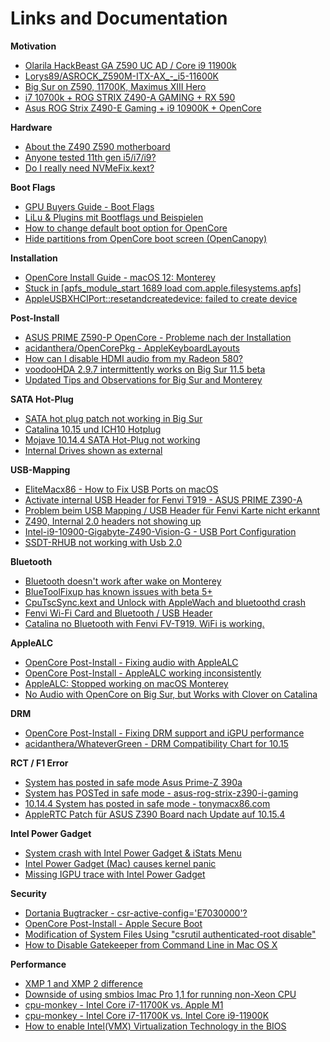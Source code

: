# Links and Documentation

**Motivation**

- [Olarila HackBeast GA Z590 UC AD / Core i9 11900k](https://www.olarila.com/topic/13650-olarila-hackbeast-ga-z590-uc-ad-core-i9-11900k-with-thunderbolt-full-dsdt-patches-guide-and-discussion/)
- [Lorys89/ASROCK_Z590M-ITX-AX_-_i5-11600K](https://github.com/Lorys89/ASROCK_Z590M-ITX-AX_-_i5-11600K_-_RX5600XT)
- [Big Sur on Z590, 11700K, Maximus XIII Hero](https://www.reddit.com/r/hackintosh/comments/moq26b/big_sur_on_z590_11700k_maximus_xiii_hero_opencore/)
- [i7 10700k + ROG STRIX Z490-A GAMING + RX 590](https://www.reddit.com/r/hackintosh/comments/gvdrns/i7_10700k_rog_strix_z490a_gaming_rx_590/)
- [Asus ROG Strix Z490-E Gaming + i9 10900K + OpenCore](https://www.tonymacx86.com/threads/success-asus-rog-strix-z490-e-gaming-i9-10900k-opencore.299137/)

**Hardware**

- [About the Z490 Z590 motherboard](https://www.reddit.com/r/hackintosh/comments/m7ieb3/about_the_z490_z590_motherboard/)
- [Anyone tested 11th gen i5/i7/i9?](https://www.reddit.com/r/hackintosh/comments/mj7yhd/anyone_tested_11th_gen_i5i7i9/)
- [Do I really need NVMeFix.kext?](https://www.reddit.com/r/hackintosh/comments/fybvze/do_i_really_need_nvmefixkext/)

**Boot Flags**

- [GPU Buyers Guide - Boot Flags](https://dortania.github.io/GPU-Buyers-Guide/misc/bootflag.html)
- [LiLu & Plugins mit Bootflags und Beispielen](https://www.hackintosh-forum.de/forum/thread/32411-lilu-plugins-mit-bootflags-und-beispielen/)
- [How to change default boot option for OpenCore](https://www.reddit.com/r/hackintosh/comments/dze9kw/how_to_change_default_boot_option_for_opencore/)
- [Hide partitions from OpenCore boot screen (OpenCanopy)](https://www.reddit.com/r/hackintosh/comments/h0jkjl/hide_partitions_from_opencore_boot_screen/)

**Installation**

- [OpenCore Install Guide - macOS 12: Monterey](https://dortania.github.io/OpenCore-Install-Guide/extras/monterey.html)
- [Stuck in [apfs_module_start 1689 load com.apple.filesystems.apfs]](https://www.reddit.com/r/hackintosh/comments/iidh7l/stuck_in_apfs_module_start_1689_load/)
- [AppleUSBXHCIPort::resetandcreatedevice: failed to create device](https://www.tonymacx86.com/threads/solved-appleusbxhciport-resetandcreatedevice-failed-to-create-device.230074/)

**Post-Install**

- [ASUS PRIME Z590-P OpenCore - Probleme nach der Installation](https://www.hackintosh-forum.de/forum/thread/54911-asus-prime-z590-p-opencore-probleme-nach-der-installation/)
- [acidanthera/OpenCorePkg - AppleKeyboardLayouts](https://github.com/acidanthera/OpenCorePkg/blob/master/Utilities/AppleKeyboardLayouts/AppleKeyboardLayouts.txt)
- [How can I disable HDMI audio from my Radeon 580?](https://www.reddit.com/r/hackintosh/comments/gqa09d/how_can_i_disable_hdmi_audio_from_my_radeon_580/)
- [voodooHDA 2.9.7 intermittently works on Big Sur 11.5 beta](https://www.insanelymac.com/forum/topic/348181-voodoohda-297-intermittently-works-on-big-sur-115-beta/)
- [Updated Tips and Observations for Big Sur and Monterey](https://www.insanelymac.com/forum/topic/346639-updated-tips-and-observations-for-big-sur-and-monterey/)

**SATA Hot-Plug**

- [SATA hot plug patch not working in Big Sur](https://www.tonymacx86.com/threads/solved-sata-hot-plug-patch-not-working-in-big-sur.304869/)
- [Catalina 10.15 und ICH10 Hotplug](https://www.hackintosh-forum.de/forum/thread/43201-catalina-10-15-und-ich10-hotplug/)
- [Mojave 10.14.4 SATA Hot-Plug not working](https://www.reddit.com/r/hackintosh/comments/b8x2gl/mojave_10144_sata_hotplug_not_working/)
- [Internal Drives shown as external](https://www.reddit.com/r/hackintosh/comments/f0cc4t/internal_drives_shown_as_external_opencore_amd/)

**USB-Mapping**

- [EliteMacx86 - How to Fix USB Ports on macOS](https://elitemacx86.com/threads/how-to-fix-usb-ports-on-macos.691/)
- [Activate internal USB Header for Fenvi T919 - ASUS PRIME Z390-A](https://hackintosher.com/forums/thread/activate-internal-usb-header-for-fenvi-t919-asus-prime-z390-a-hackintosh-build-guide-w-rx-5700-xt.10083/)
- [Problem beim USB Mapping / USB Header für Fenvi Karte nicht erkannt](https://www.hackintosh-forum.de/forum/thread/50161-problem-beim-usb-mapping-usb-header-f%C3%BCr-fenvi-karte-nicht-erkannt/)
- [Z490, Internal 2.0 headers not showing up](https://www.reddit.com/r/hackintosh/comments/gylqgi/z490_internal_20_headers_not_showing_up/)
- [Intel-i9-10900-Gigabyte-Z490-Vision-G - USB Port Configuration](https://github.com/samuel21119/Intel-i9-10900-Gigabyte-Z490-Vision-G-Hackintosh/blob/master/USB-Port-Configuration.md)
- [SSDT-RHUB not working with Usb 2.0](https://www.reddit.com/r/hackintosh/comments/ni8w5n/ssdtrhub_not_working_with_usb_20/)

**Bluetooth**

- [Bluetooth doesn't work after wake on Monterey](https://www.tonymacx86.com/threads/bluetooth-doesnt-work-after-wake-on-monterey.315679)
- [BlueToolFixup has known issues with beta 5+](https://github.com/acidanthera/bugtracker/issues/1821)
- [CpuTscSync.kext and Unlock with AppleWach and bluetoothd crash](https://github.com/acidanthera/bugtracker/issues/1833)
- [Fenvi Wi-Fi Card and Bluetooth / USB Header](https://forums.macrumors.com/threads/fenvi-wi-fi-card-and-bluetooth-usb-header.2235776/)
- [Catalina no Bluetooth with Fenvi FV-T919. WiFi is working.](https://www.tonymacx86.com/threads/catalina-no-bluetooth-with-fenvi-fv-t919-wifi-is-working.284723/)

**AppleALC**

- [OpenCore Post-Install - Fixing audio with AppleALC](https://dortania.github.io/OpenCore-Post-Install/universal/audio.html#finding-your-layout-id)
- [OpenCore Post-Install - AppleALC working inconsistently](https://dortania.github.io/OpenCore-Post-Install/universal/audio.html#applealc-working-inconsistently)
- [AppleALC: Stopped working on macOS Monterey](https://github.com/acidanthera/bugtracker/issues/1707)
- [No Audio with OpenCore on Big Sur, but Works with Clover on Catalina](https://www.tonymacx86.com/threads/solved-no-audio-with-opencore-on-big-sur-but-works-with-clover-on-catalina-lenovo-ideapad-p500.307113/page-2)

**DRM**

- [OpenCore Post-Install - Fixing DRM support and iGPU performance](https://dortania.github.io/OpenCore-Post-Install/universal/drm.html)
- [acidanthera/WhateverGreen - DRM Compatibility Chart for 10.15](https://github.com/acidanthera/WhateverGreen/blob/master/Manual/FAQ.Chart.md)

**RCT / F1 Error**
- [System has posted in safe mode Asus Prime-Z 390a](https://www.hackintosh-forum.de/forum/thread/42159-10-14-4-system-has-posted-in-safe-mode-asus-prime-z-390-a/)
- [System has POSTed in safe mode - asus-rog-strix-z390-i-gaming](https://github.com/czombos/asus-rog-strix-z390-i-gaming-hackintosh/issues/18#issuecomment-619604508)
- [10.14.4 System has posted in safe mode - tonymacx86.com](https://www.tonymacx86.com/threads/10-14-4-system-has-posted-in-safe-mode.274093)
- [AppleRTC Patch für ASUS Z390 Board nach Update auf 10.15.4](https://www.hackintosh-forum.de/forum/thread/47675-applertc-patch-f%C3%BCr-asus-z390-board-nach-update-auf-10-15-4-nicht-mehr-funktionsf/)

**Intel Power Gadget**

- [System crash with Intel Power Gadget & iStats Menu](https://www.reddit.com/r/hackintosh/comments/hoe2am/system_crash_with_intel_power_gadget_istats_menu/)
- [Intel Power Gadget (Mac) causes kernel panic](https://community.intel.com/t5/Processors/Intel-Power-Gadget-Mac-causes-kernel-panic/td-p/677739)
- [Missing IGPU trace with Intel Power Gadget](https://www.tonymacx86.com/threads/solved-missing-igpu-trace-with-intel-power-gadget.280757/)

**Security**

- [Dortania Bugtracker - csr-active-config='E7030000'?](https://github.com/dortania/bugtracker/issues/32)
- [OpenCore Post-Install - Apple Secure Boot](https://dortania.github.io/OpenCore-Post-Install/universal/security/applesecureboot.html#apple-secure-boot)
- [Modification of System Files Using "csrutil authenticated-root disable"](https://forums.macrumors.com/threads/words-of-caution-regarding-modification-of-system-files-using-csrutil-authenticated-root-disable.2276764/)
- [How to Disable Gatekeeper from Command Line in Mac OS X](https://osxdaily.com/2015/05/04/disable-gatekeeper-command-line-mac-osx/)

**Performance**

- [XMP 1 and XMP 2 difference](https://rog.asus.com/forum/showthread.php?106270-XMP-1-and-XMP-2-difference)
- [Downside of using smbios Imac Pro 1,1 for running non-Xeon CPU](https://www.reddit.com/r/hackintosh/comments/fmbl0q/downside_of_using_smbios_imac_pro_11_for_running/)
- [cpu-monkey - Intel Core i7-11700K vs. Apple M1](https://www.cpu-monkey.com/de/compare_cpu-intel_core_i7_11700k-vs-apple_m1)
- [cpu-monkey - Intel Core i7-11700K vs. Intel Core i9-11900K](https://www.cpu-monkey.com/de/compare_cpu-intel_core_i7_11700k-vs-intel_core_i9_11900k)
- [How to enable Intel(VMX) Virtualization Technology in the BIOS](https://www.asus.com/support/FAQ/1043786/)

